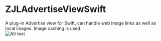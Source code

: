 # ZJLAdvertiseViewSwift
A plug-in Advertise view for Swift, can handle web image links as well as local images. Image caching is used.  
![Alt text](/bubble.gif?raw=true "screen shot") 
